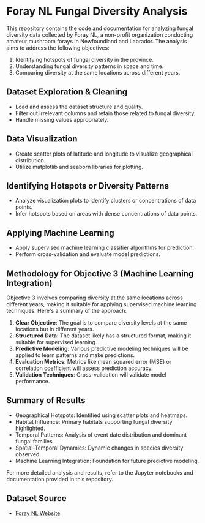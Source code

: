 # Foray NL Fungal Diversity Analysis

This repository contains the code and documentation for analyzing fungal diversity data collected by Foray NL, a non-profit organization conducting amateur mushroom forays in Newfoundland and Labrador. The analysis aims to address the following objectives:

1. Identifying hotspots of fungal diversity in the province.
2. Understanding fungal diversity patterns in space and time.
3. Comparing diversity at the same locations across different years.

## Dataset Exploration & Cleaning

- Load and assess the dataset structure and quality.
- Filter out irrelevant columns and retain those related to fungal diversity.
- Handle missing values appropriately.

## Data Visualization

- Create scatter plots of latitude and longitude to visualize geographical distribution.
- Utilize matplotlib and seaborn libraries for plotting.

## Identifying Hotspots or Diversity Patterns

- Analyze visualization plots to identify clusters or concentrations of data points.
- Infer hotspots based on areas with dense concentrations of data points.

## Applying Machine Learning

- Apply supervised machine learning classifier algorithms for prediction.
- Perform cross-validation and evaluate model predictions.

## Methodology for Objective 3 (Machine Learning Integration)

Objective 3 involves comparing diversity at the same locations across different years, making it suitable for applying supervised machine learning techniques. Here's a summary of the approach:

1. **Clear Objective**: The goal is to compare diversity levels at the same locations but in different years.
2. **Structured Data**: The dataset likely has a structured format, making it suitable for supervised learning.
3. **Predictive Modeling**: Various predictive modeling techniques will be applied to learn patterns and make predictions.
4. **Evaluation Metrics**: Metrics like mean squared error (MSE) or correlation coefficient will assess prediction accuracy.
5. **Validation Techniques**: Cross-validation will validate model performance.

## Summary of Results

- Geographical Hotspots: Identified using scatter plots and heatmaps.
- Habitat Influence: Primary habitats supporting fungal diversity highlighted.
- Temporal Patterns: Analysis of event date distribution and dominant fungal families.
- Spatial-Temporal Dynamics: Dynamic changes in species diversity observed.
- Machine Learning Integration: Foundation for future predictive modeling.

For more detailed analysis and results, refer to the Jupyter notebooks and documentation provided in this repository.

## Dataset Source
- [Foray NL Website](http://www.nlmushrooms.ca/index.html).
